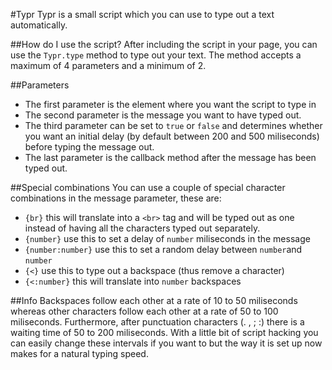 #Typr
Typr is a small script which you can use to type out a text automatically.

##How do I use the script?
After including the script in your page, you can use the `Typr.type` method to type out your text. The method accepts a maximum of 4 parameters and a minimum of 2.

##Parameters
* The first parameter is the element where you want the script to type in
* The second parameter is the message you want to have typed out.
* The third parameter can be set to `true` or `false` and determines whether you want an initial delay (by default between 200 and 500 miliseconds) before typing the message out.
* The last parameter is the callback method after the message has been typed out.

##Special combinations
You can use a couple of special character combinations in the message parameter, these are:
* `{br}` this will translate into a `<br>` tag and will be typed out as one instead of having all the characters typed out separately.
* `{number}` use this to set a delay of `number` miliseconds in the message
* `{number:number}` use this to set a random delay between `number`and `number`
* `{<}` use this to type out a backspace (thus remove a character)
* `{<:number}` this will translate into `number` backspaces

##Info
Backspaces follow each other at a rate of 10 to 50 miliseconds whereas other characters follow each other at a rate of 50 to 100 miliseconds. Furthermore, after punctuation characters (. , ; :) there is a waiting time of 50 to 200 miliseconds. With a little bit of script hacking you can easily change these intervals if you want to but the way it is set up now makes for a natural typing speed.
